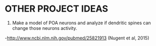 # OTHER PROJECT IDEAS

1) Make a model of POA neurons and analyze if dendritic spines can change those neurons activity.

-http://www.ncbi.nlm.nih.gov/pubmed/25821913 (Nugent et al, 2015)
